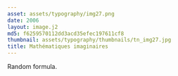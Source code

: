 ```yaml
---
asset: assets/typography/img27.png
date: 2006
layout: image.j2
md5: f6259570112dd3acd35efec197611cf8
thumbnail: assets/typography/thumbnails/tn_img27.jpg
title: Mathématiques imaginaires
---
```


Random formula.
